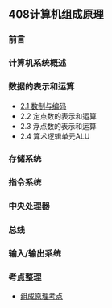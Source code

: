 ## 408计算机组成原理

### 前言

### 计算机系统概述



### 数据的表示和运算

* [2.1 数制与编码](2.1数制与编码.md)
* 2.2 定点数的表示和运算
* 2.3 浮点数的表示和运算
* 2.4 算术逻辑单元ALU

### 存储系统

### 指令系统

### 中央处理器

### 总线

### 输入/输出系统

### 考点整理

* [组成原理考点](组成原理考点.md)

